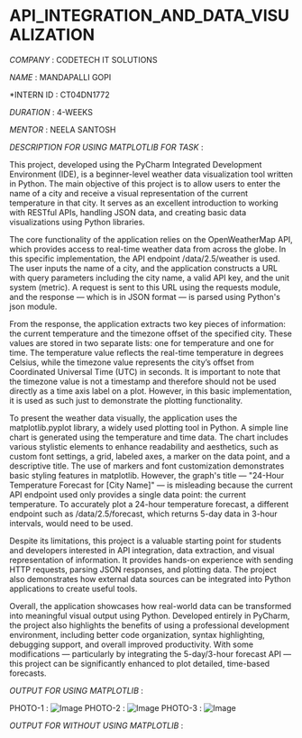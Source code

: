 # API_INTEGRATION_AND_DATA_VISUALIZATION

*COMPANY* : CODETECH IT SOLUTIONS

*NAME* : MANDAPALLI GOPI

*INTERN ID : CT04DN1772

*DURATION* : 4-WEEKS

*MENTOR* : NEELA SANTOSH

*DESCRIPTION FOR USING MATPLOTLIB FOR TASK* :

This project, developed using the PyCharm Integrated Development Environment (IDE), is a beginner-level weather data visualization tool written in Python. The main objective of this project is to allow users to enter the name of a city and receive a visual representation of the current temperature in that city. It serves as an excellent introduction to working with RESTful APIs, handling JSON data, and creating basic data visualizations using Python libraries.

The core functionality of the application relies on the OpenWeatherMap API, which provides access to real-time weather data from across the globe. In this specific implementation, the API endpoint /data/2.5/weather is used. The user inputs the name of a city, and the application constructs a URL with query parameters including the city name, a valid API key, and the unit system (metric). A request is sent to this URL using the requests module, and the response — which is in JSON format — is parsed using Python's json module.

From the response, the application extracts two key pieces of information: the current temperature and the timezone offset of the specified city. These values are stored in two separate lists: one for temperature and one for time. The temperature value reflects the real-time temperature in degrees Celsius, while the timezone value represents the city’s offset from Coordinated Universal Time (UTC) in seconds. It is important to note that the timezone value is not a timestamp and therefore should not be used directly as a time axis label on a plot. However, in this basic implementation, it is used as such just to demonstrate the plotting functionality.

To present the weather data visually, the application uses the matplotlib.pyplot library, a widely used plotting tool in Python. A simple line chart is generated using the temperature and time data. The chart includes various stylistic elements to enhance readability and aesthetics, such as custom font settings, a grid, labeled axes, a marker on the data point, and a descriptive title. The use of markers and font customization demonstrates basic styling features in matplotlib. However, the graph's title — "24-Hour Temperature Forecast for [City Name]" — is misleading because the current API endpoint used only provides a single data point: the current temperature. To accurately plot a 24-hour temperature forecast, a different endpoint such as /data/2.5/forecast, which returns 5-day data in 3-hour intervals, would need to be used.

Despite its limitations, this project is a valuable starting point for students and developers interested in API integration, data extraction, and visual representation of information. It provides hands-on experience with sending HTTP requests, parsing JSON responses, and plotting data. The project also demonstrates how external data sources can be integrated into Python applications to create useful tools.

Overall, the application showcases how real-world data can be transformed into meaningful visual output using Python. Developed entirely in PyCharm, the project also highlights the benefits of using a professional development environment, including better code organization, syntax highlighting, debugging support, and overall improved productivity. With some modifications — particularly by integrating the 5-day/3-hour forecast API — this project can be significantly enhanced to plot detailed, time-based forecasts.



*OUTPUT FOR USING MATPLOTLIB* :
  
  PHOTO-1 :
  ![Image](https://github.com/user-attachments/assets/a74ce844-7d3b-4409-b606-261923785426)
  PHOTO-2 :
  ![Image](https://github.com/user-attachments/assets/df3486d7-5172-45ef-b316-069634514d7c)
  PHOTO-3 : 
  ![Image](https://github.com/user-attachments/assets/37451ed4-2445-41ff-920e-1864fe614c78)





*OUTPUT FOR WITHOUT USING MATPLOTLIB* :





